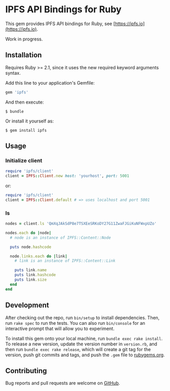 # IPFS API Bindings for Ruby
This gem provides IPFS API bindings for Ruby, see [https://ipfs.io](https://ipfs.io).

Work in progress.

## Installation
Requires Ruby >= 2.1, since it uses the new required keyword arguments syntax.

Add this line to your application's Gemfile:

```ruby
gem 'ipfs'
```

And then execute:

    $ bundle

Or install it yourself as:

    $ gem install ipfs

## Usage
### Initialize client

```ruby
require 'ipfs/client'
client = IPFS::Client.new host: 'yourhost', port: 5001
```

or:

```ruby
require 'ipfs/client'
client = IPFS::Client.default # => uses localhost and port 5001
```

### ls

```ruby
nodes = client.ls 'QmXqJAkSdP8e7TSXEeSRKoDY27G11ZwaFJGiKuNFWxpUZo'

nodes.each do |node|
  # node is an instance of IPFS::Content::Node

  puts node.hashcode

  node.links.each do |link|
    # link is an instance of IPFS::Content::Link

    puts link.name
    puts link.hashcode
    puts link.size
  end
end
```

## Development

After checking out the repo, run `bin/setup` to install dependencies. Then, run `rake spec` to run the tests. You can also run `bin/console` for an interactive prompt that will allow you to experiment.

To install this gem onto your local machine, run `bundle exec rake install`. To release a new version, update the version number in `version.rb`, and then run `bundle exec rake release`, which will create a git tag for the version, push git commits and tags, and push the `.gem` file to [rubygems.org](https://rubygems.org).

## Contributing

Bug reports and pull requests are welcome on [GitHub](https://github.com/Fryie/ipfs-ruby).
